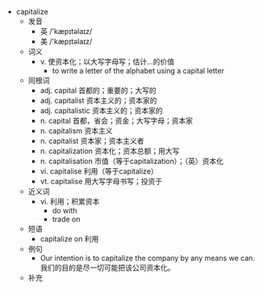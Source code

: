 - capitalize
  - 发音
    - 英 /'kæpɪtəlaɪz/
    - 美 /'kæpɪtəlaɪz/
  - 词义
    - v. 使资本化；以大写字母写；估计…的价值
      - to write a letter of the alphabet using a  capital  letter
  - 同根词
    - adj. capital 首都的；重要的；大写的
    - adj. capitalist 资本主义的；资本家的
    - adj. capitalistic 资本主义的；资本家的
    - n. capital 首都，省会；资金；大写字母；资本家
    - n. capitalism 资本主义
    - n. capitalist 资本家；资本主义者
    - n. capitalization 资本化；资本总额；用大写
    - n. capitalisation 市值（等于capitalization）；（英）资本化
    - vi. capitalise 利用（等于capitalize）
    - vt. capitalise 用大写字母书写；投资于
  - 近义词
    - vi. 利用；积累资本
      - do with
      - trade on
  - 短语
    - capitalize on 利用
  - 例句
    - Our intention is to capitalize the company by any means we can. 我们的目的是尽一切可能把该公司资本化。
  - 补充